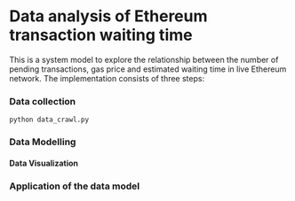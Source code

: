 # Data analysis of Ethereum transaction waiting time

This is a system model to explore the relationship between the number of pending transactions, gas price and estimated waiting time in live Ethereum network.  The implementation consists of three steps:

### Data collection
```
python data_crawl.py
```
### Data Modelling
#### Data Visualization


### Application of the data model


